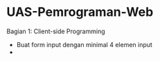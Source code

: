 # UAS-Pemrograman-Web

Bagian 1: Client-side Programming
- Buat form input dengan minimal 4 elemen input
- 
